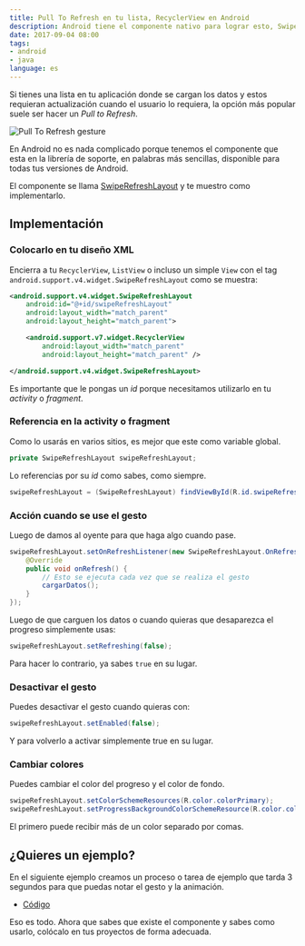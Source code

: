 ```yaml
---
title: Pull To Refresh en tu lista, RecyclerView en Android
description: Android tiene el componente nativo para lograr esto, SwipeRefreshLayout.
date: 2017-09-04 08:00
tags: 
- android
- java
language: es
---
```


Si tienes una lista en tu aplicación donde se cargan los datos y estos requieran actualización cuando el usuario lo requiera, la opción más popular suele ser hacer un *Pull to Refresh*.

![Pull To Refresh gesture](https://media.giphy.com/media/l378mccLdez0hE6m4/giphy.gif)

En Android no es nada complicado porque tenemos el componente que esta en la librería de soporte, en palabras más sencillas, disponible para todas tus versiones de Android.

El componente se llama [SwipeRefreshLayout](https://developer.android.com/reference/android/support/v4/widget/SwipeRefreshLayout.html) y te muestro como implementarlo.

## Implementación

### Colocarlo en tu diseño XML

Encierra a tu `RecyclerView`, `ListView` o incluso un simple `View` con el tag `android.support.v4.widget.SwipeRefreshLayout` como se muestra:

```xml
<android.support.v4.widget.SwipeRefreshLayout
    android:id="@+id/swipeRefreshLayout"
    android:layout_width="match_parent"
    android:layout_height="match_parent">

    <android.support.v7.widget.RecyclerView
        android:layout_width="match_parent"
        android:layout_height="match_parent" />

</android.support.v4.widget.SwipeRefreshLayout>
```

Es importante que le pongas un *id* porque necesitamos utilizarlo en tu *activity* o *fragment*.

### Referencia en la activity o fragment

Como lo usarás en varios sitios, es mejor que este como variable global.

```java
private SwipeRefreshLayout swipeRefreshLayout;
```

Lo referencias por su *id* como sabes, como siempre.

```java
swipeRefreshLayout = (SwipeRefreshLayout) findViewById(R.id.swipeRefreshLayout);
```

### Acción cuando se use el gesto

Luego de damos al oyente para que haga algo cuando pase.

```java
swipeRefreshLayout.setOnRefreshListener(new SwipeRefreshLayout.OnRefreshListener() {
    @Override
    public void onRefresh() {
        // Esto se ejecuta cada vez que se realiza el gesto
        cargarDatos();
    }
});
```

Luego de que carguen los datos o cuando quieras que desaparezca el progreso simplemente usas:

```java
swipeRefreshLayout.setRefreshing(false);
```

Para hacer lo contrario, ya sabes `true` en su lugar.

### Desactivar el gesto

Puedes desactivar el gesto cuando quieras con:

```java
swipeRefreshLayout.setEnabled(false);
```


Y para volverlo a activar simplemente true en su lugar.

### Cambiar colores

Puedes cambiar el color del progreso y el color de fondo.

```java
swipeRefreshLayout.setColorSchemeResources(R.color.colorPrimary);
swipeRefreshLayout.setProgressBackgroundColorSchemeResource(R.color.colorAccent);
```

El primero puede recibir más de un color separado por comas.

## ¿Quieres un ejemplo?

En el siguiente ejemplo creamos un proceso o tarea de ejemplo que tarda 3 segundos para que puedas notar el gesto y la animación.

* [Código](https://gist.github.com/alvareztech/0e1742d661c7dfcf132197f68941f30d)

Eso es todo. Ahora que sabes que existe el componente y sabes como usarlo, colócalo en tus proyectos de forma adecuada.
